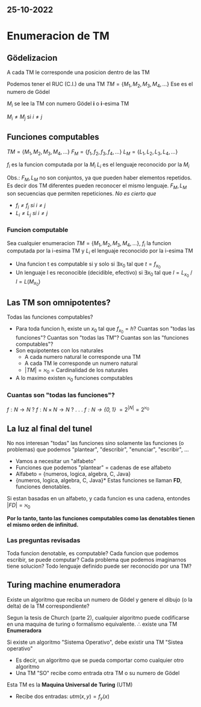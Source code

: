 25-10-2022
---
# Enumeracion de TM
## Gödelizacion
A cada TM le corresponde una posicion dentro de las TM

Podemos tener el RUC (C.I.) de una TM
$TM = \{M_1, M_2, M_3, M_4, ...\}$
Ese es el numero de Gödel

$M_i$ se lee
la TM con numero Gödel **i** o **i**-esima TM

$M_i \ne M_j$ si $i \ne j$

## Funciones computables
$TM = \{M_1, M_2, M_3, M_4, ...\}$
$F_M = \{f_1, f_2, f_3, f_4, ...\}$
$L_M = \{L_1, L_2, L_3, L_4, ...\}$

$f_i$ es la funcion computada por la $M_i$
$L_i$ es el lenguaje reconocido por la $M_i$

Obs.: $F_M, L_M$ no son conjuntos, ya que pueden haber elementos repetidos. Es decir dos TM diferentes pueden reconocer el mismo lenguaje. $F_M, L_M$ son secuencias que permiten repeticiones.
*No es cierto que*
- *$f_i \ne f_j$ si $i \ne j$*
- *$L_i \ne L_j$ si $i \ne j$*

### Funcion computable
Sea cualquier enumeracion $TM = \{M_1, M_2, M_3, M_4, ...\}$, $f_i$ la funcion computada por la i-esima TM y $L_i$ el lenguaje reconocido por la i-esima TM
- Una funcion t es computable si y solo si $\exists x_0$ tal que $t = f_{x_0}$
- Un lenguaje l es reconocible (decidible, efectivo) si $\exists x_0$ tal que $l = L_{x_0}$ / $l = L(M_{x_0})$

## Las TM son omnipotentes?
Todas las funciones computables?
- Para toda funcion h, existe un $x_0$ tal que $f_{x_0} = h$?
Cuantas son "todas las funciones"?
Cuantas son "todas las TM"? Cuantas son las "funciones computables"?
- Son equipotentes con los naturales
	- A cada numero natural le corresponde una TM
	- A cada TM le corresponde un numero natural
	- $|TM| = \aleph_0$ = Cardinalidad de los naturales
- A lo maximo existen $\aleph_0$ funciones computables

### Cuantas son "todas las funciones"?
$f: N \rightarrow N$ ?
$f: N \times N \rightarrow N$ ?
.
.
.
*$f: N \rightarrow \{0, 1\}$* $= 2^{|N|} = 2^{\aleph_0}$

## La luz al final del tunel
No nos interesan "todas" las funciones sino solamente las funciones (o problemas) que podemos "plantear", "describir", "enunciar", "escribir", ...
- Vamos a necesitar un "alfabeto"
- Funciones que podemos "plantear" = cadenas de ese alfabeto
- Alfabeto = {numeros, logica, algebra, C, Java}
- {numeros, logica, algebra, C, Java}*
Estas funciones se llaman **FD**, funciones denotables.

Si estan basadas en un alfabeto, y cada funcion es una cadena, entondes $|FD| = \aleph_0$

**Por lo tanto, tanto las funciones computables como las denotables tienen el mismo orden de infinitud.**


### Las preguntas revisadas
Toda funcion denotable, es computable?
Cada funcion que podemos escribir, se puede computar?
Cada problema que podemos imaginarnos tiene solucion?
Todo lenguaje definido puede ser reconocido por una TM?

## Turing machine enumeradora
Existe un algoritmo que reciba un numero de Gödel y genere el dibujo (o la delta) de la TM correspondiente?

Segun la tesis de Church (parte 2), cualquier algoritmo puede codificarse en una maquina de turing o formalismo equivalente.
$\therefore$ existe una TM **Enumeradora**

Si existe un algoritmo "Sistema Operativo", debe existir una TM "Sistea operativo"
- Es decir, un algoritmo que se pueda comportar como cualquier otro algoritmo
- Una TM "SO" recibe como entrada otra TM o su numero de Gödel

Esta TM es la **Maquina Universal de Turing** (UTM)
- Recibe dos entradas:
	$utm(x, y) = f_y(x)$

